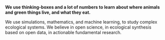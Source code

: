 **We use thinking-boxes and a lot of numbers to learn about where animals and green things live, and what they eat.**

We use simulations, mathematics, and machine learning, to study complex
ecological systems. We believe in open science, in ecological synthesis based on
open data, in actionable fundamental research.
